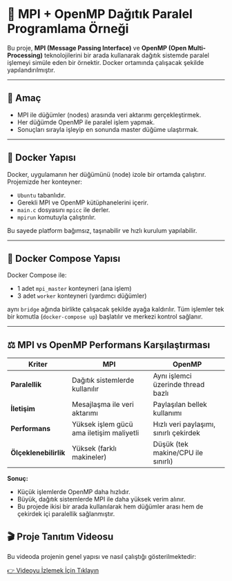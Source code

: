 # 🧠 MPI + OpenMP Dağıtık Paralel Programlama Örneği

Bu proje, **MPI (Message Passing Interface)** ve **OpenMP (Open Multi-Processing)** teknolojilerini bir arada kullanarak dağıtık sistemde paralel işlemeyi simüle eden bir örnektir. Docker ortamında çalışacak şekilde yapılandırılmıştır.

---

## 🎯 Amaç

- MPI ile düğümler (nodes) arasında veri aktarımı gerçekleştirmek.
- Her düğümde OpenMP ile paralel işlem yapmak.
- Sonuçları sırayla işleyip en sonunda master düğüme ulaştırmak.


---

## 🐳 Docker Yapısı

Docker, uygulamanın her düğümünü (node) izole bir ortamda çalıştırır. Projemizde her konteyner:

- `Ubuntu` tabanlıdır.
- Gerekli MPI ve OpenMP kütüphanelerini içerir.
- `main.c` dosyasını `mpicc` ile derler.
- `mpirun` komutuyla çalıştırılır.

Bu sayede platform bağımsız, taşınabilir ve hızlı kurulum yapılabilir.

---

## 🧱 Docker Compose Yapısı

Docker Compose ile:

- 1 adet `mpi_master` konteyneri (ana işlem)
- 3 adet `worker` konteyneri (yardımcı düğümler)

aynı `bridge` ağında birlikte çalışacak şekilde ayağa kaldırılır. Tüm işlemler tek bir komutla (`docker-compose up`) başlatılır ve merkezi kontrol sağlanır.

---

## ⚖️ MPI vs OpenMP Performans Karşılaştırması

| Kriter         | MPI                               | OpenMP                             |
|----------------|------------------------------------|-------------------------------------|
| **Paralellik** | Dağıtık sistemlerde kullanılır     | Aynı işlemci üzerinde thread bazlı |
| **İletişim**   | Mesajlaşma ile veri aktarımı       | Paylaşılan bellek kullanımı        |
| **Performans** | Yüksek işlem gücü ama iletişim maliyetli | Hızlı veri paylaşımı, sınırlı çekirdek |
| **Ölçeklenebilirlik** | Yüksek (farklı makineler)       | Düşük (tek makine/CPU ile sınırlı) |

**Sonuç:**  
- Küçük işlemlerde OpenMP daha hızlıdır.
- Büyük, dağıtık sistemlerde MPI ile daha yüksek verim alınır.
- Bu projede ikisi bir arada kullanılarak hem düğümler arası hem de çekirdek içi paralellik sağlanmıştır.
## 🎬 Proje Tanıtım Videosu

Bu videoda projenin genel yapısı ve nasıl çalıştığı gösterilmektedir:

[👉 Videoyu İzlemek İçin Tıklayın](https://www.youtube.com/watch?v=Fbo6jWRkGLE)



